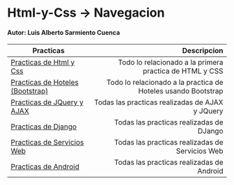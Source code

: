 # Html-y-Css -> Navegacion
#### Autor: Luis Alberto Sarmiento Cuenca
  
| Practicas                             | Descripcion                                                  |
| ------------------------------------- | ------------------------------------------------------------:|
| [Practicas de Html y Css][1]          | Todo lo relacionado a la primera practica de HTML y CSS      |
| [Practicas de Hoteles (Bootstrap)][6] | Todo lo relacionado a la practica de Hoteles usando Bootstrap|
| [Practicas de JQuery y AJAX][2]       | Todas las practicas realizadas de AJAX y JQuery              |
| [Practicas de Django][3]              | Todas las practicas realizadas de DJango                     |
| [Practicas de Servicios Web][4]       | Todas las practicas realizadas de Servicios Web              |
| [Practicas de Android][5]             | Todas las practicas realizadas de Android                    |

[1]: https://github.com/Allen2316/Html-y-Css
[2]: https://github.com/Allen2316/Html-y-Css/tree/main/practicas_ajax
[3]: https://github.com/Allen2316/Html-y-Css/tree/main/practicas_django
[4]: https://github.com/Allen2316/Html-y-Css/tree/main/practicas_SW
[5]: https://github.com/Allen2316/Html-y-Css/tree/main/practicas_android/Sarmiento_Luis
[6]: https://github.com/Allen2316/practica_hoteles

